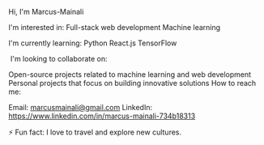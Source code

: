 Hi, I'm Marcus-Mainali

  I'm interested in:
Full-stack web development
Machine learning


  I'm currently learning:
Python
React.js
TensorFlow

️  I'm looking to collaborate on:

Open-source projects related to machine learning and web development
Personal projects that focus on building innovative solutions
How to reach me:

Email: marcusmainali@gmail.com
LinkedIn: https://www.linkedin.com/in/marcus-mainali-734b18313

⚡ Fun fact:
I love to travel and explore new cultures.
